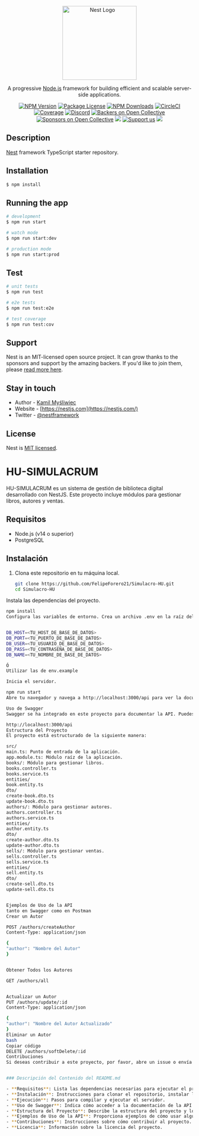 
<p align="center">
  <a href="http://nestjs.com/" target="blank"><img src="https://nestjs.com/img/logo-small.svg" width="200" alt="Nest Logo" /></a>
</p>

[circleci-image]: https://img.shields.io/circleci/build/github/nestjs/nest/master?token=abc123def456
[circleci-url]: https://circleci.com/gh/nestjs/nest

  <p align="center">A progressive <a href="http://nodejs.org" target="_blank">Node.js</a> framework for building efficient and scalable server-side applications.</p>
    <p align="center">
<a href="https://www.npmjs.com/~nestjscore" target="_blank"><img src="https://img.shields.io/npm/v/@nestjs/core.svg" alt="NPM Version" /></a>
<a href="https://www.npmjs.com/~nestjscore" target="_blank"><img src="https://img.shields.io/npm/l/@nestjs/core.svg" alt="Package License" /></a>
<a href="https://www.npmjs.com/~nestjscore" target="_blank"><img src="https://img.shields.io/npm/dm/@nestjs/common.svg" alt="NPM Downloads" /></a>
<a href="https://circleci.com/gh/nestjs/nest" target="_blank"><img src="https://img.shields.io/circleci/build/github/nestjs/nest/master" alt="CircleCI" /></a>
<a href="https://coveralls.io/github/nestjs/nest?branch=master" target="_blank"><img src="https://coveralls.io/repos/github/nestjs/nest/badge.svg?branch=master#9" alt="Coverage" /></a>
<a href="https://discord.gg/G7Qnnhy" target="_blank"><img src="https://img.shields.io/badge/discord-online-brightgreen.svg" alt="Discord"/></a>
<a href="https://opencollective.com/nest#backer" target="_blank"><img src="https://opencollective.com/nest/backers/badge.svg" alt="Backers on Open Collective" /></a>
<a href="https://opencollective.com/nest#sponsor" target="_blank"><img src="https://opencollective.com/nest/sponsors/badge.svg" alt="Sponsors on Open Collective" /></a>
  <a href="https://paypal.me/kamilmysliwiec" target="_blank"><img src="https://img.shields.io/badge/Donate-PayPal-ff3f59.svg"/></a>
    <a href="https://opencollective.com/nest#sponsor"  target="_blank"><img src="https://img.shields.io/badge/Support%20us-Open%20Collective-41B883.svg" alt="Support us"></a>
  <a href="https://twitter.com/nestframework" target="_blank"><img src="https://img.shields.io/twitter/follow/nestframework.svg?style=social&label=Follow"></a>
</p>
  <!--[![Backers on Open Collective](https://opencollective.com/nest/backers/badge.svg)](https://opencollective.com/nest#backer)
  [![Sponsors on Open Collective](https://opencollective.com/nest/sponsors/badge.svg)](https://opencollective.com/nest#sponsor)-->

## Description

[Nest](https://github.com/nestjs/nest) framework TypeScript starter repository.

## Installation

```bash
$ npm install
```

## Running the app

```bash
# development
$ npm run start

# watch mode
$ npm run start:dev

# production mode
$ npm run start:prod
```

## Test

```bash
# unit tests
$ npm run test

# e2e tests
$ npm run test:e2e

# test coverage
$ npm run test:cov
```

## Support

Nest is an MIT-licensed open source project. It can grow thanks to the sponsors and support by the amazing backers. If you'd like to join them, please [read more here](https://docs.nestjs.com/support).

## Stay in touch

- Author - [Kamil Myśliwiec](https://kamilmysliwiec.com)
- Website - [https://nestjs.com](https://nestjs.com/)
- Twitter - [@nestframework](https://twitter.com/nestframework)

## License

Nest is [MIT licensed](LICENSE).










# HU-SIMULACRUM

HU-SIMULACRUM es un sistema de gestión de biblioteca digital desarrollado con NestJS. Este proyecto incluye módulos para gestionar libros, autores y ventas.

## Requisitos

- Node.js (v14 o superior)
- PostgreSQL

## Instalación

1. Clona este repositorio en tu máquina local.

   ```bash
   git clone https://github.com/FelipeForero21/Simulacro-HU.git
   cd Simulacro-HU
Instala las dependencias del proyecto.

   ```bash
npm install
Configura las variables de entorno. Crea un archivo .env en la raíz del proyecto con el siguiente contenido:


DB_HOST=<TU_HOST_DE_BASE_DE_DATOS>
DB_PORT=<TU_PUERTO_DE_BASE_DE_DATOS>
DB_USER=<TU_USUARIO_DE_BASE_DE_DATOS>
DB_PASS=<TU_CONTRASEÑA_DE_BASE_DE_DATOS>
DB_NAME=<TU_NOMBRE_DE_BASE_DE_DATOS>

Ó
Utilizar las de env.example

Inicia el servidor.

npm run start
Abre tu navegador y navega a http://localhost:3000/api para ver la documentación generada por Swagger.

Uso de Swagger
Swagger se ha integrado en este proyecto para documentar la API. Puedes acceder a la documentación interactiva de la API en la siguiente URL:

http://localhost:3000/api
Estructura del Proyecto
El proyecto está estructurado de la siguiente manera:

src/
main.ts: Punto de entrada de la aplicación.
app.module.ts: Módulo raíz de la aplicación.
books/: Módulo para gestionar libros.
books.controller.ts
books.service.ts
entities/
book.entity.ts
dto/
create-book.dto.ts
update-book.dto.ts
authors/: Módulo para gestionar autores.
authors.controller.ts
authors.service.ts
entities/
author.entity.ts
dto/
create-author.dto.ts
update-author.dto.ts
sells/: Módulo para gestionar ventas.
sells.controller.ts
sells.service.ts
entities/
sell.entity.ts
dto/
create-sell.dto.ts
update-sell.dto.ts


Ejemplos de Uso de la API
tanto en Swagger como en Postman
Crear un Autor

POST /authors/createAuthor
Content-Type: application/json

{
  "author": "Nombre del Autor"
}


Obtener Todos los Autores

GET /authors/all


Actualizar un Autor
PUT /authors/update/:id
Content-Type: application/json

{
  "author": "Nombre del Autor Actualizado"
}
Eliminar un Autor
bash
Copiar código
DELETE /authors/softDelete/:id
Contribuciones
Si deseas contribuir a este proyecto, por favor, abre un issue o envía un pull request.


### Descripción del Contenido del README.md

- **Requisitos**: Lista las dependencias necesarias para ejecutar el proyecto.
- **Instalación**: Instrucciones para clonar el repositorio, instalar las dependencias y configurar las variables de entorno.
- **Ejecución**: Pasos para compilar y ejecutar el servidor.
- **Uso de Swagger**: Indica cómo acceder a la documentación de la API generada por Swagger.
- **Estructura del Proyecto**: Describe la estructura del proyecto y los archivos principales.
- **Ejemplos de Uso de la API**: Proporciona ejemplos de cómo usar algunos endpoints de la API.
- **Contribuciones**: Instrucciones sobre cómo contribuir al proyecto.
- **Licencia**: Información sobre la licencia del proyecto.

